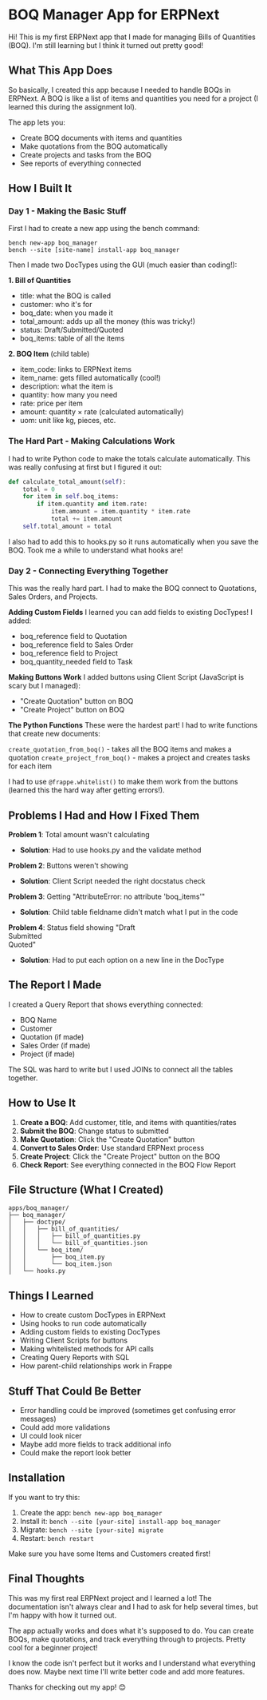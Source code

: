 # BOQ Manager App for ERPNext

Hi! This is my first ERPNext app that I made for managing Bills of Quantities (BOQ). I'm still learning but I think it turned out pretty good!

## What This App Does

So basically, I created this app because I needed to handle BOQs in ERPNext. A BOQ is like a list of items and quantities you need for a project (I learned this during the assignment lol).

The app lets you:
- Create BOQ documents with items and quantities 
- Make quotations from the BOQ automatically
- Create projects and tasks from the BOQ
- See reports of everything connected

## How I Built It

### Day 1 - Making the Basic Stuff

First I had to create a new app using the bench command:
```
bench new-app boq_manager
bench --site [site-name] install-app boq_manager
```

Then I made two DocTypes using the GUI (much easier than coding!):

**1. Bill of Quantities**
- title: what the BOQ is called
- customer: who it's for  
- boq_date: when you made it
- total_amount: adds up all the money (this was tricky!)
- status: Draft/Submitted/Quoted
- boq_items: table of all the items

**2. BOQ Item** (child table)
- item_code: links to ERPNext items
- item_name: gets filled automatically (cool!)
- description: what the item is
- quantity: how many you need
- rate: price per item
- amount: quantity × rate (calculated automatically)
- uom: unit like kg, pieces, etc.

### The Hard Part - Making Calculations Work

I had to write Python code to make the totals calculate automatically. This was really confusing at first but I figured it out:

```python
def calculate_total_amount(self):
    total = 0
    for item in self.boq_items:
        if item.quantity and item.rate:
            item.amount = item.quantity * item.rate
            total += item.amount
    self.total_amount = total
```

I also had to add this to hooks.py so it runs automatically when you save the BOQ. Took me a while to understand what hooks are!

### Day 2 - Connecting Everything Together  

This was the really hard part. I had to make the BOQ connect to Quotations, Sales Orders, and Projects.

**Adding Custom Fields**
I learned you can add fields to existing DocTypes! I added:
- boq_reference field to Quotation
- boq_reference field to Sales Order  
- boq_reference field to Project
- boq_quantity_needed field to Task

**Making Buttons Work**
I added buttons using Client Script (JavaScript is scary but I managed):
- "Create Quotation" button on BOQ
- "Create Project" button on BOQ

**The Python Functions**
These were the hardest part! I had to write functions that create new documents:

`create_quotation_from_boq()` - takes all the BOQ items and makes a quotation
`create_project_from_boq()` - makes a project and creates tasks for each item

I had to use `@frappe.whitelist()` to make them work from the buttons (learned this the hard way after getting errors!).

## Problems I Had and How I Fixed Them

**Problem 1**: Total amount wasn't calculating
- **Solution**: Had to use hooks.py and the validate method

**Problem 2**: Buttons weren't showing  
- **Solution**: Client Script needed the right docstatus check

**Problem 3**: Getting "AttributeError: no attribute 'boq_items'"
- **Solution**: Child table fieldname didn't match what I put in the code

**Problem 4**: Status field showing "Draft<br>Submitted<br>Quoted"
- **Solution**: Had to put each option on a new line in the DocType

## The Report I Made

I created a Query Report that shows everything connected:
- BOQ Name
- Customer  
- Quotation (if made)
- Sales Order (if made)
- Project (if made)

The SQL was hard to write but I used JOINs to connect all the tables together.

## How to Use It

1. **Create a BOQ**: Add customer, title, and items with quantities/rates
2. **Submit the BOQ**: Change status to submitted  
3. **Make Quotation**: Click the "Create Quotation" button
4. **Convert to Sales Order**: Use standard ERPNext process
5. **Create Project**: Click the "Create Project" button on the BOQ
6. **Check Report**: See everything connected in the BOQ Flow Report

## File Structure (What I Created)

```
apps/boq_manager/
├── boq_manager/
│   ├── doctype/
│   │   ├── bill_of_quantities/
│   │   │   ├── bill_of_quantities.py
│   │   │   └── bill_of_quantities.json
│   │   └── boq_item/
│   │       ├── boq_item.py  
│   │       └── boq_item.json
│   └── hooks.py
```

## Things I Learned

- How to create custom DocTypes in ERPNext
- Using hooks to run code automatically  
- Adding custom fields to existing DocTypes
- Writing Client Scripts for buttons
- Making whitelisted methods for API calls
- Creating Query Reports with SQL
- How parent-child relationships work in Frappe

## Stuff That Could Be Better

- Error handling could be improved (sometimes get confusing error messages)
- Could add more validations  
- UI could look nicer
- Maybe add more fields to track additional info
- Could make the report look better

## Installation

If you want to try this:

1. Create the app: `bench new-app boq_manager`
2. Install it: `bench --site [your-site] install-app boq_manager`  
3. Migrate: `bench --site [your-site] migrate`
4. Restart: `bench restart`

Make sure you have some Items and Customers created first!

## Final Thoughts

This was my first real ERPNext project and I learned a lot! The documentation isn't always clear and I had to ask for help several times, but I'm happy with how it turned out. 

The app actually works and does what it's supposed to do. You can create BOQs, make quotations, and track everything through to projects. Pretty cool for a beginner project!

I know the code isn't perfect but it works and I understand what everything does now. Maybe next time I'll write better code and add more features.

Thanks for checking out my app! 😊
